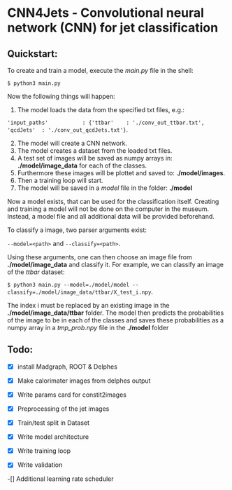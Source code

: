 # CNN4Jets - Convolutional neural network (CNN) for jet classification
## Quickstart:
To create and train a model, execute the *main.py* file in the shell:

`$ python3 main.py`

Now the following things will happen:

1. The model loads the data from the specified txt files, e.g.:

`'input_paths'           : {'ttbar'    : './conv_out_ttbar.txt',
                           'qcdJets'  : './conv_out_qcdJets.txt'}`.
                           
2. The model will create a CNN network.
3. The model creates a dataset from the loaded txt files.
4. A test set of images will be saved as numpy arrays in: **./model/image_data** for each of the classes.
5. Furthermore these images will be plottet and saved to: **./model/images**.
6. Then a training loop will start.
7. The model will be saved in a *model* file in the folder: **./model**

Now a model exists, that can be used for the classification itself. Creating and training a model will not be done on the computer in the museum. Instead, a model file and all additional data will be provided beforehand. 

To classify a image, two parser arguments exist:

`--model=<path>` and `--classify=<path>`.

Using these arguments, one can then choose an image file from **./model/image_data** and classify it. For example, we can classify an image of the *ttbar* dataset:

`$ python3 main.py --model=./model/model --classify=./model/image_data/ttbar/X_test_i.npy`.

The index i must be replaced by an existing image in the **./model/image_data/ttbar** folder. The model then predicts the probabilities of the image to be in each of the classes and saves these probabilities as a numpy array in a *tmp_prob.npy* file in the **./model** folder




## Todo:

-[x] install Madgraph, ROOT & Delphes

-[x] Make calorimater images from delphes output

-[x] Write params card for constit2images

-[x] Preprocessing of the jet images

-[x] Train/test split in Dataset

-[x] Write model architecture

-[x] Write training loop

-[x] Write validation

-[] Additional learning rate scheduler
